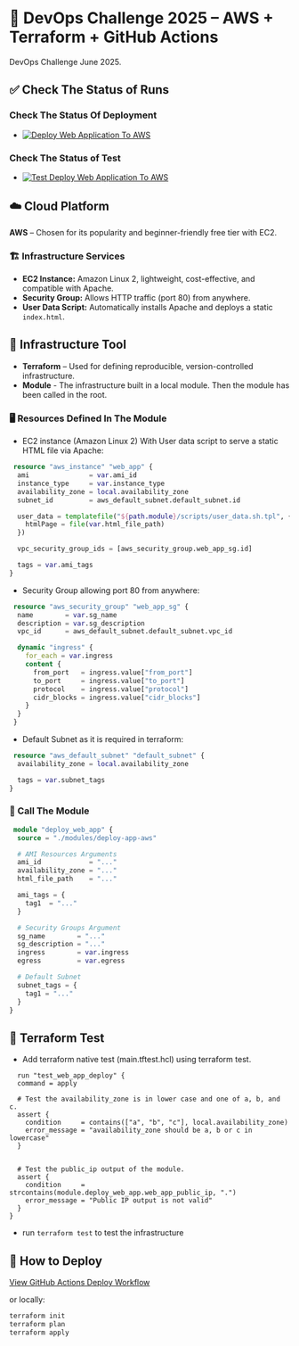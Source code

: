 # 💪 DevOps Challenge 2025 – AWS + Terraform + GitHub Actions

DevOps Challenge June 2025.

## ✅ Check The Status of Runs

### Check The Status Of Deployment
- [![Deploy Web Application To AWS](https://github.com/Abadi11/devops-challenge-2025/actions/workflows/deploy-aws.yml/badge.svg?branch=main)](https://github.com/Abadi11/devops-challenge-2025/actions/workflows/deploy-aws.yml)

### Check The Status of Test
- [![Test Deploy Web Application To AWS](https://github.com/Abadi11/devops-challenge-2025/actions/workflows/test.yml/badge.svg?branch=main)](https://github.com/Abadi11/devops-challenge-2025/actions/workflows/test.yml)

## ☁️ Cloud Platform
**AWS** – Chosen for its popularity and beginner-friendly free tier with EC2.

### 🏗️ Infrastructure Services
- **EC2 Instance:** Amazon Linux 2, lightweight, cost-effective, and compatible with Apache.
- **Security Group:** Allows HTTP traffic (port 80) from anywhere.
- **User Data Script:** Automatically installs Apache and deploys a static `index.html`. 

## 🔧 Infrastructure Tool
- **Terraform** – Used for defining reproducible, version-controlled infrastructure.
- **Module** - The infrastructure built in a local module. Then the module has been called in the root.

### 🖥️ Resources Defined In The Module
- EC2 instance (Amazon Linux 2) With User data script to serve a static HTML file via Apache:

```terraform
 resource "aws_instance" "web_app" {
  ami               = var.ami_id
  instance_type     = var.instance_type
  availability_zone = local.availability_zone
  subnet_id         = aws_default_subnet.default_subnet.id

  user_data = templatefile("${path.module}/scripts/user_data.sh.tpl", {
    htmlPage = file(var.html_file_path)
  })

  vpc_security_group_ids = [aws_security_group.web_app_sg.id]

  tags = var.ami_tags
}

```
- Security Group allowing port 80 from anywhere:

```terraform
 resource "aws_security_group" "web_app_sg" {
  name        = var.sg_name
  description = var.sg_description
  vpc_id      = aws_default_subnet.default_subnet.vpc_id

  dynamic "ingress" {
    for_each = var.ingress
    content {
      from_port   = ingress.value["from_port"]
      to_port     = ingress.value["to_port"]
      protocol    = ingress.value["protocol"]
      cidr_blocks = ingress.value["cidr_blocks"]
    }
  }
 }

```
- Default Subnet as it is required in terraform:

```terraform
 resource "aws_default_subnet" "default_subnet" {
  availability_zone = local.availability_zone

  tags = var.subnet_tags
}
```

### 🤙 Call The Module

```terraform
 module "deploy_web_app" {
  source = "./modules/deploy-app-aws"

  # AMI Resources Arguments
  ami_id            = "..."
  availability_zone = "..."
  html_file_path    = "..."

  ami_tags = {
    tag1  = "..."
  }

  # Security Groups Argument
  sg_name        = "..."
  sg_description = "..."
  ingress        = var.ingress
  egress         = var.egress

  # Default Subnet
  subnet_tags = {
    tag1 = "..."
  }
}
```

## 🧪 Terraform Test

- Add terraform native test (main.tftest.hcl) using terraform test.

```hcl
  run "test_web_app_deploy" {
  command = apply

  # Test the availability_zone is in lower case and one of a, b, and c.
  assert {
    condition     = contains(["a", "b", "c"], local.availability_zone)
    error_message = "availability_zone should be a, b or c in lowercase"
  }


  # Test the public_ip output of the module.
  assert {
    condition     = strcontains(module.deploy_web_app.web_app_public_ip, ".")
    error_message = "Public IP output is not valid"
  }
}
```

- run `terraform test` to test the infrastructure

## 🚀 How to Deploy

[View GitHub Actions Deploy Workflow](.github/workflows/deploy-aws.yml)

or locally:

```bash
terraform init
terraform plan
terraform apply
```